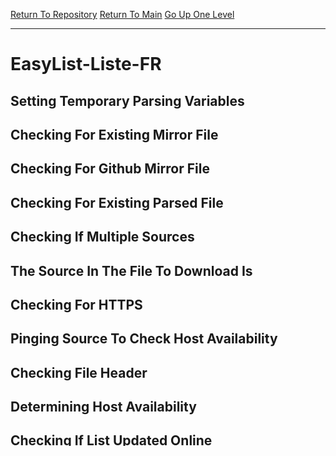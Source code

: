 [Return To Repository](https://github.com/deathbybandaid/piholeparser/)
[Return To Main](https://github.com/deathbybandaid/piholeparser/blob/master/RecentRunLogs/Mainlog.md)
[Go Up One Level](https://github.com/deathbybandaid/piholeparser/blob/master/RecentRunLogs/TopLevelScripts/30-Processing-Blacklists.md)
____________________________________
# EasyList-Liste-FR
## Setting Temporary Parsing Variables
## Checking For Existing Mirror File
## Checking For Github Mirror File
## Checking For Existing Parsed File
## Checking If Multiple Sources
## The Source In The File To Download Is
## Checking For HTTPS
## Pinging Source To Check Host Availability
## Checking File Header
## Determining Host Availability
## Checking If List Updated Online
## Determining Download Attempt
## Attempting To Download List
## Checking File Size
## Attempting Creation Of Mirror File
## Parsing List
### Removing Comments
12445 Lines After Removing Comments
### Removing Content Filtering
12445 Lines After Removing Content Filtering
### Trimming HOSTS Format IP Addresses
12445 Lines After Trimming HOSTS Format IP Addresses
### Removing Empty Space
12164 Lines After Removing Empty Space
### Removing Invalid FQDN Characters
1217 Lines After Removing Invalid FQDN Characters
### Converting All Text To Lower Case
1217 Lines After Converting All Text To Lower Case
### Checking For Fully Qualified Domain Name Requirements
1166 Lines After Checking For Fully Qualified Domain Name Requirements
### Reverse Searching For Invalid Top Level Domains
1157 Lines After Reverse Searching For Invalid Top Level Domains
### Removing Duplicate Lines
1156 Lines After Removing Duplicate Lines
## Checking Parsed File Size
## Attempting Creation Of Parsed List
## Calculating Parse Time
## Clearing Temp Vars
